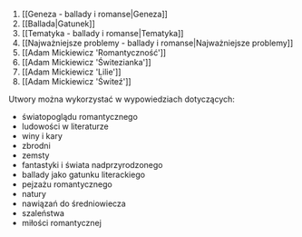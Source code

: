 1. [[Geneza - ballady i romanse|Geneza]]
2. [[Ballada|Gatunek]]
3. [[Tematyka - ballady i romanse|Tematyka]]
4. [[Najważniejsze problemy - ballady i romanse|Najważniejsze problemy]]
5. [[Adam Mickiewicz 'Romantyczność']]
6. [[Adam Mickiewicz 'Świtezianka']]
7. [[Adam Mickiewicz 'Lilie']]
8. [[Adam Mickiewicz 'Świteź']]

Utwory można wykorzystać w wypowiedziach dotyczących:
- światopoglądu romantycznego
- ludowości w literaturze
- winy i kary
- zbrodni
- zemsty
- fantastyki i świata nadprzyrodzonego
- ballady jako gatunku literackiego
- pejzażu romantycznego
- natury
- nawiązań do średniowiecza
- szaleństwa
- miłości romantycznej